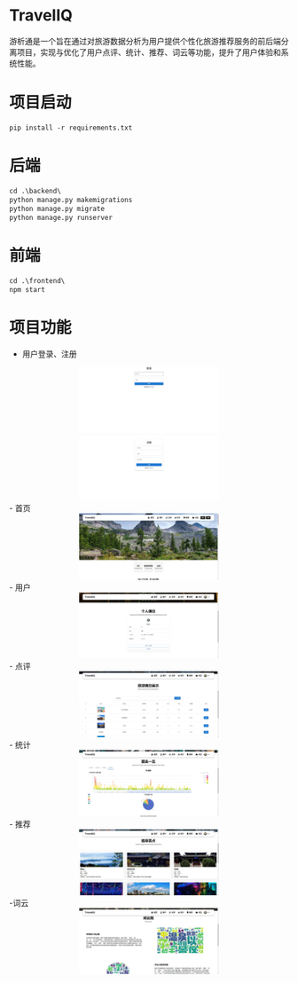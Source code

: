 # TravelIQ

游析通是一个旨在通过对旅游数据分析为用户提供个性化旅游推荐服务的前后端分离项目，实现与优化了用户点评、统计、推荐、词云等功能，提升了用户体验和系统性能。

# 项目启动

```
pip install -r requirements.txt
```

# 后端

```
cd .\backend\
python manage.py makemigrations
python manage.py migrate
python manage.py runserver
```

# 前端

```
cd .\frontend\
npm start
```

# 项目功能

- 用户登录、注册
<div align=center><img src="https://github.com/Eomnational/TravelIQ/blob/main/image/%E5%BE%AE%E4%BF%A1%E6%88%AA%E5%9B%BE_20241024015732.png" width="50%" height="50%" /></div>
<div align=center><img src="https://github.com/Eomnational/TravelIQ/blob/main/image/%E5%BE%AE%E4%BF%A1%E6%88%AA%E5%9B%BE_20241024015749.png" width="50%" height="50%" /></div>
- 首页
<div align=center><img src="https://github.com/Eomnational/TravelIQ/blob/main/image/%E5%BE%AE%E4%BF%A1%E6%88%AA%E5%9B%BE_20241024015647.png" width="50%" height="50%" /></div>
- 用户
<div align=center><img src="https://github.com/Eomnational/TravelIQ/blob/main/image/%E5%BE%AE%E4%BF%A1%E6%88%AA%E5%9B%BE_20241024015824.png" width="50%" height="50%" /></div>
- 点评
<div align=center><img src="https://github.com/Eomnational/TravelIQ/blob/main/image/%E5%BE%AE%E4%BF%A1%E6%88%AA%E5%9B%BE_20241024015940.png" width="50%" height="50%" /></div>
- 统计
<div align=center><img src="https://github.com/Eomnational/TravelIQ/blob/main/image/%E5%BE%AE%E4%BF%A1%E6%88%AA%E5%9B%BE_20241024015852.png" width="50%" height="50%" /></div>
- 推荐
<div align=center><img src="https://github.com/Eomnational/TravelIQ/blob/main/image/%E5%BE%AE%E4%BF%A1%E6%88%AA%E5%9B%BE_20241024015920.png" width="50%" height="50%" /></div>
-词云
<div align=center><img src="https://github.com/Eomnational/TravelIQ/blob/main/image/%E5%BE%AE%E4%BF%A1%E6%88%AA%E5%9B%BE_20241024015906.png" width="50%" height="50%" /></div>
